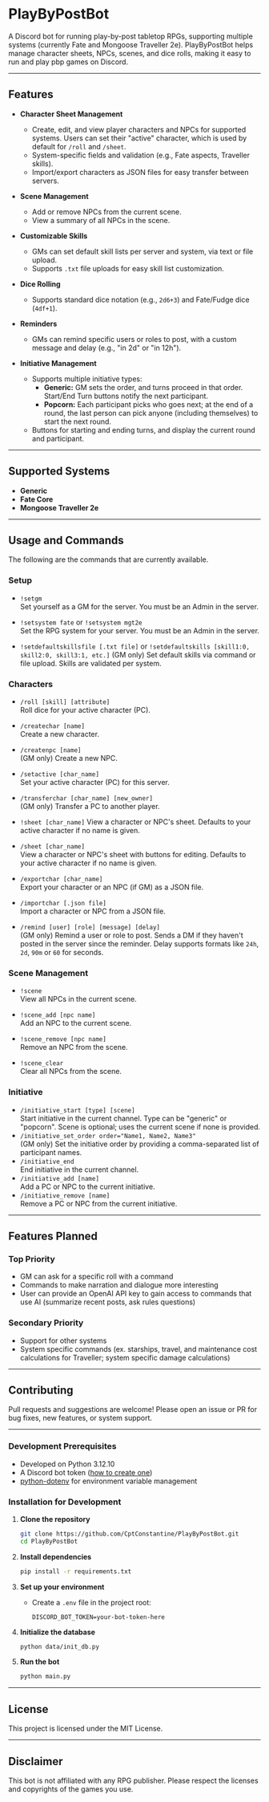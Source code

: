 # PlayByPostBot

A Discord bot for running play-by-post tabletop RPGs, supporting multiple systems (currently Fate and Mongoose Traveller 2e). PlayByPostBot helps manage character sheets, NPCs, scenes, and dice rolls, making it easy to run and play pbp games on Discord.

---

## Features

- **Character Sheet Management**  
  - Create, edit, and view player characters and NPCs for supported systems. Users can set their "active" character, which is used by default for `/roll` and `/sheet`.
  - System-specific fields and validation (e.g., Fate aspects, Traveller skills).
  - Import/export characters as JSON files for easy transfer between servers.

- **Scene Management**  
  - Add or remove NPCs from the current scene.
  - View a summary of all NPCs in the scene.

- **Customizable Skills**  
  - GMs can set default skill lists per server and system, via text or file upload.
  - Supports `.txt` file uploads for easy skill list customization.

- **Dice Rolling**  
  - Supports standard dice notation (e.g., `2d6+3`) and Fate/Fudge dice (`4df+1`).

- **Reminders**  
  - GMs can remind specific users or roles to post, with a custom message and delay (e.g., "in 2d" or "in 12h").

- **Initiative Management**
  - Supports multiple initiative types:
    - **Generic:** GM sets the order, and turns proceed in that order. Start/End Turn buttons notify the next participant.
    - **Popcorn:** Each participant picks who goes next; at the end of a round, the last person can pick anyone (including themselves) to start the next round.
  - Buttons for starting and ending turns, and display the current round and participant.

---

## Supported Systems

- **Generic**
- **Fate Core**
- **Mongoose Traveller 2e**

---

## Usage and Commands

The following are the commands that are currently available.

### Setup

- `!setgm`  
  Set yourself as a GM for the server. You must be an Admin in the server.

- `!setsystem fate` or `!setsystem mgt2e`  
  Set the RPG system for your server. You must be an Admin in the server.
  
- `!setdefaultskillsfile [.txt file]` or `!setdefaultskills [skill1:0, skill2:0, skill3:1, etc.]`
  (GM only) Set default skills via command or file upload. Skills are validated per system.

### Characters

- `/roll [skill] [attribute]`  
  Roll dice for your active character (PC).
  
- `/createchar [name]`  
  Create a new character.

- `/createnpc [name]`  
  (GM only) Create a new NPC.

- `/setactive [char_name]`  
  Set your active character (PC) for this server.

- `/transferchar [char_name] [new_owner]`  
  (GM only) Transfer a PC to another player.

- `!sheet [char_name]`
  View a character or NPC's sheet. Defaults to your active character if no name is given.

- `/sheet [char_name]`  
  View a character or NPC's sheet with buttons for editing. Defaults to your active character if no name is given.

- `/exportchar [char_name]`  
  Export your character or an NPC (if GM) as a JSON file.

- `/importchar [.json file]`  
  Import a character or NPC from a JSON file.

- `/remind [user] [role] [message] [delay]`  
  (GM only) Remind a user or role to post. Sends a DM if they haven't posted in the server since the reminder. Delay supports formats like `24h`, `2d`, `90m` or `60` for seconds.

### Scene Management

- `!scene`  
  View all NPCs in the current scene.
  
- `!scene_add [npc name]`  
  Add an NPC to the current scene.

- `!scene_remove [npc name]`  
  Remove an NPC from the scene.

- `!scene_clear`  
  Clear all NPCs from the scene.

### Initiative

- `/initiative_start [type] [scene]`  
  Start initiative in the current channel. Type can be "generic" or "popcorn". Scene is optional; uses the current scene if none is provided.
- `/initiative_set_order order="Name1, Name2, Name3"`  
  (GM only) Set the initiative order by providing a comma-separated list of participant names.
- `/initiative_end`  
  End initiative in the current channel.
- `/initiative_add [name]`  
  Add a PC or NPC to the current initiative.
- `/initiative_remove [name]`  
  Remove a PC or NPC from the current initiative.

---

## Features Planned

### Top Priority

- GM can ask for a specific roll with a command
- Commands to make narration and dialogue more interesting
- User can provide an OpenAI API key to gain access to commands that use AI (summarize recent posts, ask rules questions)

### Secondary Priority

- Support for other systems
- System specific commands (ex. starships, travel, and maintenance cost calculations for Traveller; system specific damage calculations)

---

## Contributing

Pull requests and suggestions are welcome! Please open an issue or PR for bug fixes, new features, or system support.

---

### Development Prerequisites

- Developed on Python 3.12.10
- A Discord bot token ([how to create one](https://discord.com/developers/applications))
- [python-dotenv](https://pypi.org/project/python-dotenv/) for environment variable management

### Installation for Development

1. **Clone the repository**
   ```sh
   git clone https://github.com/CptConstantine/PlayByPostBot.git
   cd PlayByPostBot
   ```

2. **Install dependencies**
   ```sh
   pip install -r requirements.txt
   ```

3. **Set up your environment**
   - Create a `.env` file in the project root:
     ```
     DISCORD_BOT_TOKEN=your-bot-token-here
     ```

4. **Initialize the database**
   ```sh
   python data/init_db.py
   ```

5. **Run the bot**
   ```sh
   python main.py
   ```

---

## License

This project is licensed under the MIT License.

---

## Disclaimer

This bot is not affiliated with any RPG publisher. Please respect the licenses and copyrights of the games you use.
